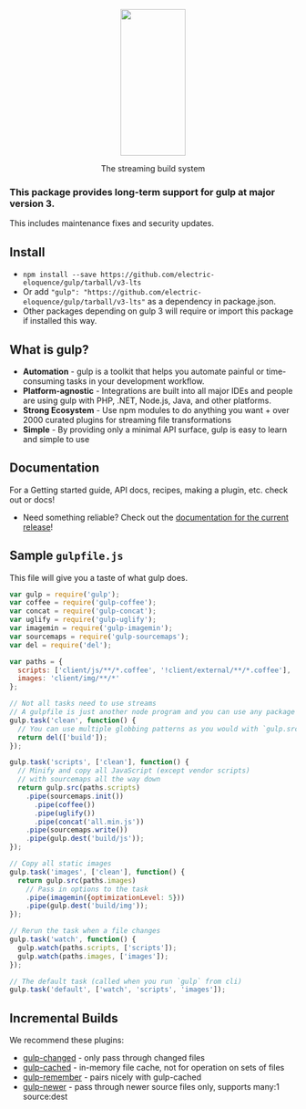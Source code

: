 <p align="center">
  <a href="http://gulpjs.com">
    <img height="257" width="114" src="https://raw.githubusercontent.com/gulpjs/artwork/master/gulp-2x.png">
  </a>
  <p align="center">The streaming build system</p>
</p>

### This package provides long-term support for gulp at major version 3.

This includes maintenance fixes and security updates.

## Install
- `npm install --save https://github.com/electric-eloquence/gulp/tarball/v3-lts`
- Or add `"gulp": "https://github.com/electric-eloquence/gulp/tarball/v3-lts"` as a dependency in package.json.
- Other packages depending on gulp 3 will require or import this package if installed this way.

## What is gulp?

- **Automation** - gulp is a toolkit that helps you automate painful or time-consuming tasks in your development workflow.
- **Platform-agnostic** - Integrations are built into all major IDEs and people are using gulp with PHP, .NET, Node.js, Java, and other platforms.
- **Strong Ecosystem** - Use npm modules to do anything you want + over 2000 curated plugins for streaming file transformations
- **Simple** - By providing only a minimal API surface, gulp is easy to learn and simple to use

## Documentation

For a Getting started guide, API docs, recipes, making a plugin, etc. check out or docs!

- Need something reliable? Check out the [documentation for the current release](/docs/README.md)!

## Sample `gulpfile.js`

This file will give you a taste of what gulp does.

```js
var gulp = require('gulp');
var coffee = require('gulp-coffee');
var concat = require('gulp-concat');
var uglify = require('gulp-uglify');
var imagemin = require('gulp-imagemin');
var sourcemaps = require('gulp-sourcemaps');
var del = require('del');

var paths = {
  scripts: ['client/js/**/*.coffee', '!client/external/**/*.coffee'],
  images: 'client/img/**/*'
};

// Not all tasks need to use streams
// A gulpfile is just another node program and you can use any package available on npm
gulp.task('clean', function() {
  // You can use multiple globbing patterns as you would with `gulp.src`
  return del(['build']);
});

gulp.task('scripts', ['clean'], function() {
  // Minify and copy all JavaScript (except vendor scripts)
  // with sourcemaps all the way down
  return gulp.src(paths.scripts)
    .pipe(sourcemaps.init())
      .pipe(coffee())
      .pipe(uglify())
      .pipe(concat('all.min.js'))
    .pipe(sourcemaps.write())
    .pipe(gulp.dest('build/js'));
});

// Copy all static images
gulp.task('images', ['clean'], function() {
  return gulp.src(paths.images)
    // Pass in options to the task
    .pipe(imagemin({optimizationLevel: 5}))
    .pipe(gulp.dest('build/img'));
});

// Rerun the task when a file changes
gulp.task('watch', function() {
  gulp.watch(paths.scripts, ['scripts']);
  gulp.watch(paths.images, ['images']);
});

// The default task (called when you run `gulp` from cli)
gulp.task('default', ['watch', 'scripts', 'images']);
```

## Incremental Builds

We recommend these plugins:

- [gulp-changed](https://github.com/sindresorhus/gulp-changed) - only pass through changed files
- [gulp-cached](https://github.com/contra/gulp-cached) - in-memory file cache, not for operation on sets of files
- [gulp-remember](https://github.com/ahaurw01/gulp-remember) - pairs nicely with gulp-cached
- [gulp-newer](https://github.com/tschaub/gulp-newer) - pass through newer source files only, supports many:1 source:dest
